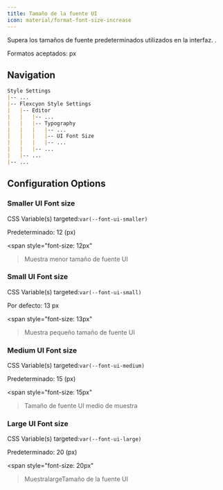 ```yaml
---
title: Tamaño de la fuente UI
icon: material/format-font-size-increase
---
```


Supera los tamaños de fuente predeterminados utilizados en la interfaz.
.

Formatos aceptados: px

## Navigation

```md
Style Settings
|-- ...
|-- Flexcyon Style Settings
|   |-- Editor
|   |   |-- ...
|   |   |-- Typography
|   |   |   |-- ...
|   |   |   |-- UI Font Size
|   |   |   |-- ...
|   |   |-- ...
|   |-- ...
|-- ...
```

## Configuration Options

### Smaller UI Font size

CSS Variable(s) targeted:`var(--font-ui-smaller)`

Predeterminado: 12 (px)

<span style="font-size: 12px"
>Muestra menor tamaño de fuente UI</span>

### Small UI Font size

CSS Variable(s) targeted:`var(--font-ui-small)`

Por defecto: 13 px

<span style="font-size: 13px"
>Muestra pequeño tamaño de fuente UI</span>

### Medium UI Font size

CSS Variable(s) targeted:`var(--font-ui-medium)`

Predeterminado: 15 (px)

<span style="font-size: 15px"
>Tamaño de fuente UI medio de muestra</span>

### Large UI Font size

CSS Variable(s) targeted:`var(--font-ui-large)`

Predeterminado: 20 (px)

<span style="font-size: 20px"
>MuestralargeTamaño de la fuente UI</span>
